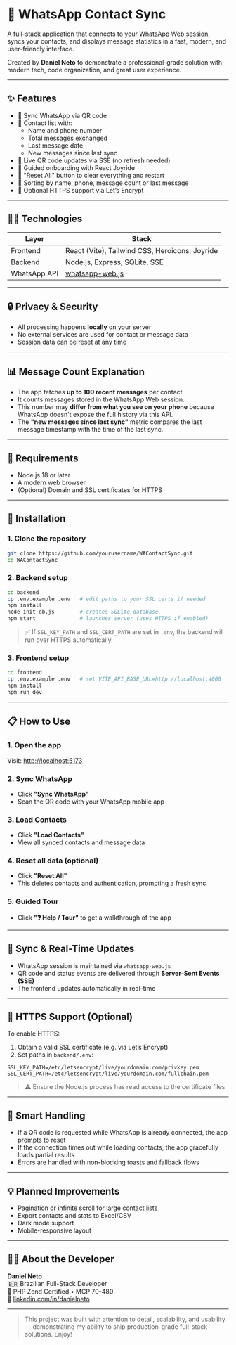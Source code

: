 # 📱 WhatsApp Contact Sync

A full-stack application that connects to your WhatsApp Web session, syncs your contacts, and displays message statistics in a fast, modern, and user-friendly interface.

Created by **Daniel Neto** to demonstrate a professional-grade solution with modern tech, code organization, and great user experience.

---

## ✨ Features

- 🔄 Sync WhatsApp via QR code
- 👥 Contact list with:
  - Name and phone number
  - Total messages exchanged
  - Last message date
  - New messages since last sync
- 📸 Live QR code updates via SSE (no refresh needed)
- 🧭 Guided onboarding with React Joyride
- 🔁 "Reset All" button to clear everything and restart
- 🔎 Sorting by name, phone, message count or last message
- 🔐 Optional HTTPS support via Let’s Encrypt

---

## 🧑‍💻 Technologies

| Layer       | Stack                              |
|-------------|-------------------------------------|
| Frontend    | React (Vite), Tailwind CSS, Heroicons, Joyride |
| Backend     | Node.js, Express, SQLite, SSE       |
| WhatsApp API| [whatsapp-web.js](https://github.com/pedroslopez/whatsapp-web.js) |

---

## 🔒 Privacy & Security

- All processing happens **locally** on your server
- No external services are used for contact or message data
- Session data can be reset at any time

---

## 📊 Message Count Explanation

- The app fetches **up to 100 recent messages** per contact.
- It counts messages stored in the WhatsApp Web session.
- This number may **differ from what you see on your phone** because WhatsApp doesn't expose the full history via this API.
- The **"new messages since last sync"** metric compares the last message timestamp with the time of the last sync.

---

## 🧰 Requirements

- Node.js 18 or later
- A modern web browser
- (Optional) Domain and SSL certificates for HTTPS

---

## 🚀 Installation

### 1. Clone the repository

```bash
git clone https://github.com/yourusername/WAContactSync.git
cd WAContactSync
```

### 2. Backend setup

```bash
cd backend
cp .env.example .env   # edit paths to your SSL certs if needed
npm install
node init-db.js        # creates SQLite database
npm start              # launches server (uses HTTPS if enabled)
```

> ✅ If `SSL_KEY_PATH` and `SSL_CERT_PATH` are set in `.env`, the backend will run over HTTPS automatically.

### 3. Frontend setup

```bash
cd frontend
cp .env.example .env   # set VITE_API_BASE_URL=http://localhost:4000
npm install
npm run dev
```

---

## 📋 How to Use

### 1. Open the app

Visit: [http://localhost:5173](http://localhost:5173)

### 2. Sync WhatsApp

- Click **"Sync WhatsApp"**
- Scan the QR code with your WhatsApp mobile app

### 3. Load Contacts

- Click **"Load Contacts"**
- View all synced contacts and message data

### 4. Reset all data (optional)

- Click **"Reset All"**
- This deletes contacts and authentication, prompting a fresh sync

### 5. Guided Tour

- Click **"❓ Help / Tour"** to get a walkthrough of the app

---

## 🔄 Sync & Real-Time Updates

- WhatsApp session is maintained via `whatsapp-web.js`
- QR code and status events are delivered through **Server-Sent Events (SSE)**
- The frontend updates automatically in real-time

---

## 🔐 HTTPS Support (Optional)

To enable HTTPS:

1. Obtain a valid SSL certificate (e.g. via Let’s Encrypt)
2. Set paths in `backend/.env`:

```env
SSL_KEY_PATH=/etc/letsencrypt/live/yourdomain.com/privkey.pem
SSL_CERT_PATH=/etc/letsencrypt/live/yourdomain.com/fullchain.pem
```

> ⚠️ Ensure the Node.js process has read access to the certificate files

---

## 🧠 Smart Handling

- If a QR code is requested while WhatsApp is already connected, the app prompts to reset
- If the connection times out while loading contacts, the app gracefully loads partial results
- Errors are handled with non-blocking toasts and fallback flows

---

## 💡 Planned Improvements

- Pagination or infinite scroll for large contact lists
- Export contacts and stats to Excel/CSV
- Dark mode support
- Mobile-responsive layout

---

## 🧑‍🎓 About the Developer

**Daniel Neto**  
🇧🇷 Brazilian Full-Stack Developer  
📜 PHP Zend Certified • MCP 70-480  
🔗 [linkedin.com/in/danielneto](https://linkedin.com/in/danielneto)

---

> This project was built with attention to detail, scalability, and usability — demonstrating my ability to ship production-grade full-stack solutions. Enjoy!
